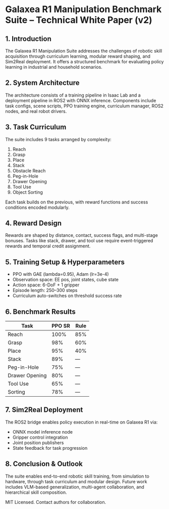 # Galaxea R1 Manipulation Benchmark Suite – Technical White Paper (v2)

## 1. Introduction

The Galaxea R1 Manipulation Suite addresses the challenges of robotic skill acquisition through curriculum learning, modular reward shaping, and Sim2Real deployment. It offers a structured benchmark for evaluating policy learning in industrial and household scenarios.

## 2. System Architecture

The architecture consists of a training pipeline in Isaac Lab and a deployment pipeline in ROS2 with ONNX inference. Components include task configs, scene scripts, PPO training engine, curriculum manager, ROS2 nodes, and real robot drivers.

## 3. Task Curriculum

The suite includes 9 tasks arranged by complexity:
1. Reach
2. Grasp
3. Place
4. Stack
5. Obstacle Reach
6. Peg-in-Hole
7. Drawer Opening
8. Tool Use
9. Object Sorting

Each task builds on the previous, with reward functions and success conditions encoded modularly.

## 4. Reward Design

Rewards are shaped by distance, contact, success flags, and multi-stage bonuses. Tasks like stack, drawer, and tool use require event-triggered rewards and temporal credit assignment.

## 5. Training Setup & Hyperparameters

- PPO with GAE (lambda=0.95), Adam (lr=3e-4)
- Observation space: EE pos, joint states, cube state
- Action space: 6-DoF + 1 gripper
- Episode length: 250–300 steps
- Curriculum auto-switches on threshold success rate

## 6. Benchmark Results

| Task             | PPO SR | Rule |
|------------------|--------|------|
| Reach            | 100%   | 85%  |
| Grasp            | 98%    | 60%  |
| Place            | 95%    | 40%  |
| Stack            | 89%    | —    |
| Peg-in-Hole      | 75%    | —    |
| Drawer Opening   | 80%    | —    |
| Tool Use         | 65%    | —    |
| Sorting          | 78%    | —    |

## 7. Sim2Real Deployment

The ROS2 bridge enables policy execution in real-time on Galaxea R1 via:
- ONNX model inference node
- Gripper control integration
- Joint position publishers
- State feedback for task progression

## 8. Conclusion & Outlook

The suite enables end-to-end robotic skill training, from simulation to hardware, through task curriculum and modular design. Future work includes VLM-based generalization, multi-agent collaboration, and hierarchical skill composition.

MIT Licensed. Contact authors for collaboration.
